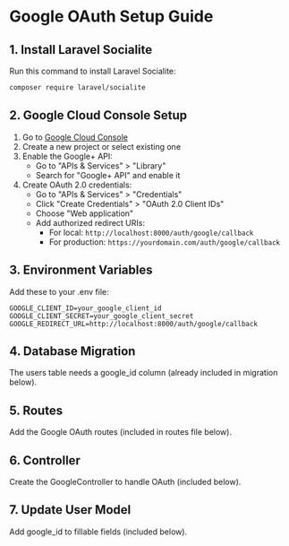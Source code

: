 # Google OAuth Setup Guide

## 1. Install Laravel Socialite

Run this command to install Laravel Socialite:
```bash
composer require laravel/socialite
```

## 2. Google Cloud Console Setup

1. Go to [Google Cloud Console](https://console.cloud.google.com/)
2. Create a new project or select existing one
3. Enable the Google+ API:
   - Go to "APIs & Services" > "Library"
   - Search for "Google+ API" and enable it
4. Create OAuth 2.0 credentials:
   - Go to "APIs & Services" > "Credentials"
   - Click "Create Credentials" > "OAuth 2.0 Client IDs"
   - Choose "Web application"
   - Add authorized redirect URIs:
     - For local: `http://localhost:8000/auth/google/callback`
     - For production: `https://yourdomain.com/auth/google/callback`

## 3. Environment Variables

Add these to your .env file:
```env
GOOGLE_CLIENT_ID=your_google_client_id
GOOGLE_CLIENT_SECRET=your_google_client_secret
GOOGLE_REDIRECT_URL=http://localhost:8000/auth/google/callback
```

## 4. Database Migration

The users table needs a google_id column (already included in migration below).

## 5. Routes

Add the Google OAuth routes (included in routes file below).

## 6. Controller

Create the GoogleController to handle OAuth (included below).

## 7. Update User Model

Add google_id to fillable fields (included below).